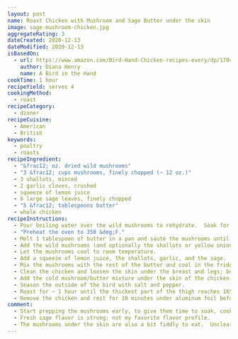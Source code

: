 ```yaml
---
layout: post
name: Roast Chicken with Mushroom and Sage Butter under the skin
image: sage-mushroom-chicken.jpg
aggregateRating: 3
dateCreated: 2020-12-13
dateModified: 2020-12-13
isBasedOn:
  - url: https://www.amazon.com/Bird-Hand-Chicken-recipes-every/dp/178472002X
    author: Diana Henry
    name: A Bird in the Hand
cookTime: 1 hour
recipeYield: serves 4
cookingMethod:
  - roast
recipeCategory:
  - dinner
recipeCuisine:
  - American
  - British
keywords:
  - poultry
  - roasts
recipeIngredient:
  - "&frac12; oz. dried wild mushrooms"
  - "3 &frac12; cups mushrooms, finely chopped (~ 12 oz.)"
  - 3 shallots, minced
  - 2 garlic cloves, crushed
  - squeeze of lemon juice
  - 6 large sage leaves, finely chopped
  - "5 &frac12; tablespoons butter"
  - whole chicken
recipeInstructions:
  - Pour boiling water over the wild mushrooms to rehydrate.  Soak for 30 minutes, drain, and chop.
  - "Preheat the oven to 350 &deg;F."
  - Melt 1 tablespoon of butter in a pan and sauté the mushrooms until golden brown and dry.
  - Add the wild mushrooms (and optionally the shallots or yellow onion too) and let cook for a few minutes.  Season with salt and pepper.
  - Let the mushrooms cool to room temperature.
  - Add a squeeze of lemon juice, the shallots, garlic, and the sage.
  - Mix the mushrooms with the rest of the butter and cool in the fridge to resolidify.
  - Clean the chicken and loosen the skin under the breast and legs; be careful not to tear.
  - Add the cold mushroom/butter mixture under the skin of the chicken.  Replace the top skin as much as possible.
  - Season the outside of the bird with salt and pepper.
  - Roast for ~ 1 hour until the thickest part of the thigh reaches 165 &deg;F.  Baste the chicken every once in awhile with the pan juices.
  - Remove the chicken and rest for 10 minutes under aluminum foil before serving.
comment:
  - Start prepping the mushrooms early, to give them time to soak, cook, cool, and the butter to resolidify.
  - Fresh sage flavor is strong; not my favorite flavor profile.
  - The mushrooms under the skin are also a bit fiddly to eat.  Unclear how much they flavored the chicken.
---
```

